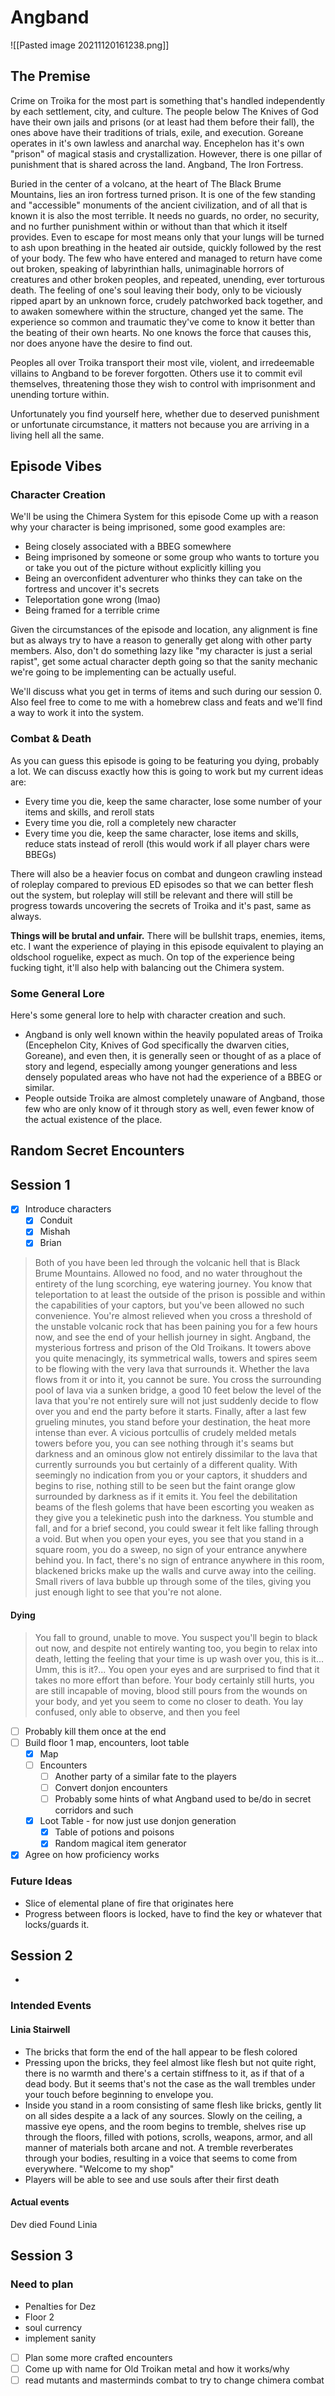 # Angband
![[Pasted image 20211120161238.png]]
## The Premise
Crime on Troika for the most part is something that's handled independently by each settlement, city, and culture. The people below The Knives of God have their own jails and prisons (or at least had them before their fall), the ones above have their traditions of trials, exile, and execution. Goreane operates in it's own lawless and anarchal way. Encephelon has it's own "prison" of magical stasis and crystallization. However, there is one pillar of punishment that is shared across the land. Angband, The Iron Fortress.

Buried in the center of a volcano, at the heart of The Black Brume Mountains, lies an iron fortress turned prison. It is one of the few standing and "accessible" monuments of the ancient civilization, and of all that is known it is also the most terrible. It needs no guards, no order, no security, and no further punishment within or without than that which it itself provides. Even to escape for most means only that your lungs will be turned to ash upon breathing in the heated air outside, quickly followed by the rest of your body.
The few who have entered and managed to return have come out broken, speaking of labyrinthian halls, unimaginable horrors of creatures and other broken peoples, and repeated, unending, ever torturous death. The feeling of one's soul leaving their body, only to be viciously ripped apart by an unknown force, crudely patchworked back together, and to awaken somewhere within the structure, changed yet the same. The experience so common and traumatic they've come to know it better than the beating of their own hearts. No one knows the force that causes this, nor does anyone have the desire to find out.

Peoples all over Troika transport their most vile, violent, and irredeemable villains to Angband to be forever forgotten. Others use it to commit evil themselves, threatening those they wish to control with imprisonment and unending torture within.

Unfortunately you find yourself here, whether due to deserved punishment or unfortunate circumstance, it matters not because you are arriving in a living hell all the same.

## Episode Vibes
### Character Creation
We'll be using the Chimera System for this episode
Come up with a reason why your character is being imprisoned, some good examples are:
- Being closely associated with a BBEG somewhere
- Being imprisoned by someone or some group who wants to torture you or take you out of the picture without explicitly killing you
- Being an overconfident adventurer who thinks they can take on the fortress and uncover it's secrets
- Teleportation gone wrong (lmao)
- Being framed for a terrible crime

Given the circumstances of the episode and location, any alignment is fine but as always try to have a reason to generally get along with other party members. Also, don't do something lazy like "my character is just a serial rapist", get some actual character depth going so that the sanity mechanic we're going to be implementing can be actually useful.

We'll discuss what you get in terms of items and such during our session 0.
Also feel free to come to me with a homebrew class and feats and we'll find a way to work it into the system.

### Combat & Death
As you can guess this episode is going to be featuring you dying, probably a lot. We can discuss exactly how this is going to work but my current ideas are:
- Every time you die, keep the same character, lose some number of your items and skills, and reroll stats
- Every time you die, roll a completely new character
- Every time you die, keep the same character, lose items and skills, reduce stats instead of reroll (this would work if all player chars were BBEGs)

There will also be a heavier focus on combat and dungeon crawling instead of roleplay compared to previous ED episodes so that we can better flesh out the system, but roleplay will still be relevant and there will still be progress towards uncovering the secrets of Troika and it's past, same as always.

**Things will be brutal and unfair.** There will be bullshit traps, enemies, items, etc. I want the experience of playing in this episode equivalent to playing an oldschool roguelike, expect as much. On top of the experience being fucking tight, it'll also help with balancing out the Chimera system.

### Some General Lore
Here's some general lore to help with character creation and such.
- Angband is only well known within the heavily populated areas of Troika (Encephelon City, Knives of God specifically the dwarven cities, Goreane), and even then, it is generally seen or thought of as a place of story and legend, especially among younger generations and less densely populated areas who have not had the experience of a BBEG or similar.
- People outside Troika are almost completely unaware of Angband, those few who are only know of it through story as well, even fewer know of the actual existence of the place.

## Random Secret Encounters

## Session 1
- [x] Introduce characters
	- [x] Conduit
	- [x] Mishah
	- [x] Brian

> Both of you have been led through the volcanic hell that is Black Brume Mountains. Allowed no food, and no water throughout the entirety of the lung scorching, eye watering journey. You know that teleportation to at least the outside of the prison is possible and within the capabilities of your captors, but you've been allowed no such convenience. You're almost relieved when you cross a threshold of the unstable volcanic rock that has been paining you for a few hours now, and see the end of your hellish journey in sight. Angband, the mysterious fortress and prison of the Old Troikans. It towers above you quite menacingly, its symmetrical walls, towers and spires seem to be flowing with the very lava that surrounds it. Whether the lava flows from it or into it, you cannot be sure. You cross the surrounding pool of lava via a sunken bridge, a good 10 feet below the level of the lava that you're not entirely sure will not just suddenly decide to flow over you and end the party before it starts.
> Finally, after a last few grueling minutes, you stand before your destination, the heat more intense than ever. A vicious portcullis of crudely melded metals towers before you, you can see nothing through it's seams but darkness and an ominous glow not entirely dissimilar to the lava that currently surrounds you but certainly of a different quality. With seemingly no indication from you or your captors, it shudders and begins to rise, nothing still to be seen but the faint orange glow surrounded by darkness as if it emits it. You feel the debilitation beams of the flesh golems that have been escorting you weaken as they give you a telekinetic push into the darkness.
> You stumble and fall, and for a brief second, you could swear it felt like falling through a void. But when you open your eyes, you see that you stand in a square room, you do a sweep, no sign of your entrance anywhere behind you. In fact, there's no sign of entrance anywhere in this room, blackened bricks make up the walls and curve away into the ceiling. Small rivers of lava bubble up through some of the tiles, giving you just enough light to see that you're not alone.

#### Dying
> You fall to ground, unable to move. You suspect you'll begin to black out now, and despite not entirely wanting too, you begin to relax into death, letting the feeling that your time is up wash over you, this is it... Umm, this is it?...
> You open your eyes and are surprised to find that it takes no more effort than before. Your body certainly still hurts, you are still incapable of moving, blood still pours from the wounds on your body, and yet you seem to come no closer to death. You lay confused, only able to observe, and then you feel 
- [ ] Probably kill them once at the end
- [ ] Build floor 1 map, encounters, loot table
	- [x] Map
	- [ ] Encounters
		- [ ] Another party of a similar fate to the players
		- [ ] Convert donjon encounters
		- [ ] Probably some hints of what Angband used to be/do in secret corridors and such
	- [x] Loot Table - for now just use donjon generation
		- [x] Table of potions and poisons
		- [x] Random magical item generator
- [x] Agree on how proficiency works
### Future Ideas
- Slice of elemental plane of fire that originates here
- Progress between floors is locked, have to find the key or whatever that locks/guards it.

## Session 2
-
### Intended Events
#### Linia Stairwell
- The bricks that form the end of the hall appear to be flesh colored
- Pressing upon the bricks, they feel almost like flesh but not quite right, there is no warmth and there's a certain stiffness to it, as if that of a dead body. But it seems that's not the case as the wall trembles under your touch before beginning to envelope you.
- Inside you stand in a room consisting of same flesh like bricks, gently lit on all sides despite a a lack of any sources. Slowly on the ceiling, a massive eye opens, and the room begins to tremble, shelves rise up through the floors, filled with potions, scrolls, weapons, armor, and all manner of materials both arcane and not. A tremble reverberates through your bodies, resulting in a voice that seems to come from everywhere. "Welcome to my shop"
- Players will be able to see and use souls after their first death

#### Actual events
Dev died
Found Linia

## Session 3
### Need to plan
- Penalties for Dez
- Floor 2
- soul currency
- implement sanity
- [ ] Plan some more crafted encounters
- [ ] Come up with name for Old Troikan metal and how it works/why
- [ ] read mutants and masterminds combat to try to change chimera combat